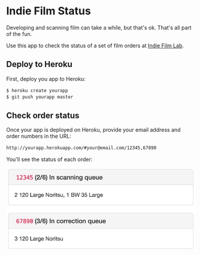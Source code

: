 # Indie Film Status

Developing and scanning film can take a while, but that's ok. That's all part
of the fun.

Use this app to check the status of a set of film orders at
[Indie Film Lab](http://indiefilmlab.com/).

## Deploy to Heroku

First, deploy you app to Heroku:

```bash
$ heroku create yourapp
$ git push yourapp master
```

## Check order status

Once your app is deployed on Heroku, provide your email address and order numbers in the
URL:

```html
http://yourapp.herokuapp.com/#your@email.com/12345,67890
```

You'll see the status of each order:

![](screenshot.png)
